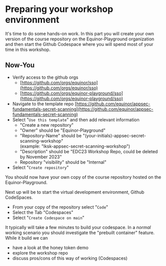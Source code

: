 # Preparing your workshop environment

It's time to do some hands-on work. In this part you will create your own version of the course repository on the Equinor-Playground organization and then start the Github Codespace where you will spend most of your time in this workshop.

## Now-You

- Verify access to the github orgs
  - [https://github.com/orgs/equinor/sso](https://github.com/orgs/equinor/sso)
  - [https://github.com/orgs/equinor-playground/sso](https://github.com/orgs/equinor-playground/sso)
- Navigate to the template repo [https://github.com/equinor/appsec-fundamentals-secret-scanning](https://github.com/equinor/appsec-fundamentals-secret-scanning)
- Select "`Use this template`" and then add relevant information
  - "Create a new repository"
  - "Owner" should be "Equinor-Playground"
  - "Repository-Name" should be "(your-initials)-appsec-secret-scanning-workshop" </br> (example: "lksk-appsec-secret-scanning-workshop")
  - "Description" should be "EDC23 Workshop Repo, could be deleted by November 2023"
  - Repository "visibility" should be "Internal"
- Select "`Create repository`"

You should now have your own copy of the course repository hosted on the Equinor-Playground.

Next up will be to start the virtual development environment, Github CodeSpaces.

- From your copy of the repository select "`Code`"
- Select the Tab "Codespaces"
- Select "`Create Codespace on main`"

It typically will take a few minutes to build your codespace. In a *normal* working scenario you should investigate the "prebuilt container" feature. While it build we can

- have a look at the honey token demo
- explore the workshop repo
- discuss pros/cons of this way of working (Codespaces)